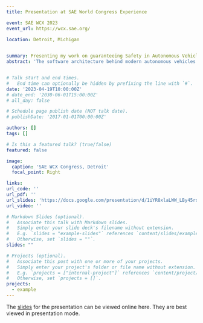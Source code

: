 ```yaml
---
title: Presentation at SAE World Congress Experience

event: SAE WCX 2023
event_url: https://wcx.sae.org/

location: Detroit, Michigan
  

summary: Presenting my work on guaranteeing Safety in Autonomous Vehicle navigation
abstract: 'The software architecture behind modern autonomous vehicles (AV) is becoming more complex steadily. Safety verification is now an imminent task prior to the large-scale deployment of such convoluted models. For safety-critical tasks in navigation, it becomes imperative to perform a verification procedure on the trajectories proposed by the planning algorithm prior to deployment. Signal Temporal Logic (STL) constraints can dictate the safety requirements for an AV. A combination of STL constraints is called a specification. A key difference between STL and other logic constraints is that STL allows us to work on continuous signals. We verify the satisfaction of the STL specifications by calculating the robustness value for each signal within the specification. Higher robustness values indicate a safer system. Model Predictive Control (MPC) is one of the most widely used methods to control the navigation of an AV, with an underlying set of state and input constraints. Our research aims to formulate and test an MPC controller, with STL specifications as constraints, that can safely navigate an AV. The primary goal of the cost function is to minimize the control inputs. STL constraints will act as an additional layer of constraints that would change based on the scenario and task on hand. We propose using sTaliro, a MATLAB-based robustness calculator for STL specifications, formulated in a receding horizon control fashion for an AV navigation task. It inputs a simplified AV state space model and a set of STL specifications, for which it constructs a closed-loop controller. We test out our controller for different test cases/scenarios and verify the safe navigation of our AV model.'


# Talk start and end times.
#   End time can optionally be hidden by prefixing the line with `#`.
date: '2023-04-19T10:00:00Z'
# date_end: '2030-06-01T15:00:00Z'
# all_day: false

# Schedule page publish date (NOT talk date).
# publishDate: '2017-01-01T00:00:00Z'

authors: []
tags: []

# Is this a featured talk? (true/false)
featured: false

image:
  caption: 'SAE WCX Congress, Detroit'
  focal_point: Right

links:
url_code: ''
url_pdf: ''
url_slides: 'https://docs.google.com/presentation/d/1iYR8xlaLWW_LBy45rsd_VEJTerPy_VyL/edit?usp=sharing&ouid=115261715409316286458&rtpof=true&sd=true'
url_video: ''

# Markdown Slides (optional).
#   Associate this talk with Markdown slides.
#   Simply enter your slide deck's filename without extension.
#   E.g. `slides = "example-slides"` references `content/slides/example-slides.md`.
#   Otherwise, set `slides = ""`.
slides: ""

# Projects (optional).
#   Associate this post with one or more of your projects.
#   Simply enter your project's folder or file name without extension.
#   E.g. `projects = ["internal-project"]` references `content/project/deep-learning/index.md`.
#   Otherwise, set `projects = []`.
projects:
  - example
---
```


The [slides](https://docs.google.com/presentation/d/1iYR8xlaLWW_LBy45rsd_VEJTerPy_VyL/edit?usp=sharing&ouid=115261715409316286458&rtpof=true&sd=true) for the presentation can be viewed online here. They are best viewed in presentation mode.

